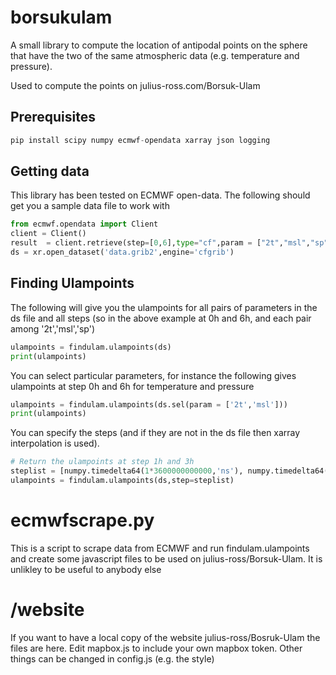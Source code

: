# borsukulam

A small library to compute the location of antipodal points on the sphere that have the two of the same atmospheric data (e.g. temperature and pressure).

Used to compute the points on julius-ross.com/Borsuk-Ulam

## Prerequisites

```python
pip install scipy numpy ecmwf-opendata xarray json logging
```

## Getting data

This library has been tested on ECMWF open-data.   The following should get you a sample data file to work with

```python
from ecmwf.opendata import Client
client = Client()
result  = client.retrieve(step=[0,6],type="cf",param = ["2t","msl","sp"],target="data.grib2",)
ds = xr.open_dataset('data.grib2',engine='cfgrib')
```

## Finding Ulampoints

The following will give you the ulampoints for all pairs of parameters in the ds file and all steps (so in the above example at 0h and 6h, and each pair among '2t','msl','sp')

```python
ulampoints = findulam.ulampoints(ds)
print(ulampoints)
```

You can select particular parameters, for instance the following gives ulampoints at step 0h and 6h for temperature and pressure

```python
ulampoints = findulam.ulampoints(ds.sel(param = ['2t','msl']))
print(ulampoints)
```

You can specify the steps (and if they are not in the ds file then xarray interpolation is used).  

```python
# Return the ulampoints at step 1h and 3h
steplist = [numpy.timedelta64(1*3600000000000,'ns'), numpy.timedelta64(2*3600000000000,'ns')]
ulampoints = findulam.ulampoints(ds,step=steplist)
```

# ecmwfscrape.py

This is a script to scrape data from ECMWF and run findulam.ulampoints and create some javascript files to be used on julius-ross/Borsuk-Ulam.  It is unlikley to be useful to anybody else

# /website

If you want to have a local copy of the website julius-ross/Bosruk-Ulam the files are here.  Edit mapbox.js to include your own mapbox token.  Other things can be changed in config.js (e.g. the style)